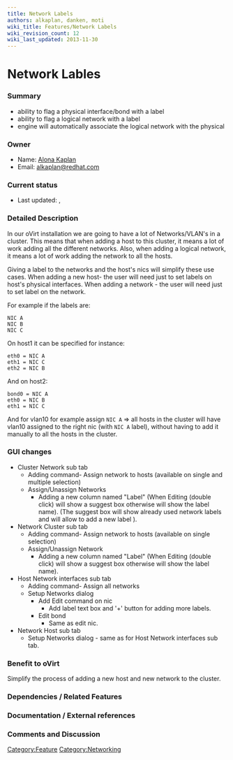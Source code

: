 ```yaml
---
title: Network Labels
authors: alkaplan, danken, moti
wiki_title: Features/Network Labels
wiki_revision_count: 12
wiki_last_updated: 2013-11-30
---
```


# Network Lables

### Summary

*   ability to flag a physical interface/bond with a label
*   ability to flag a logical network with a label
*   engine will automatically associate the logical network with the physical

### Owner

*   Name: [ Alona Kaplan](User:alkaplan)
*   Email: <alkaplan@redhat.com>

### Current status

*   Last updated: ,

### Detailed Description

In our oVirt installation we are going to have a lot of Networks/VLAN's in a cluster. This means that when adding a host to this cluster, it means a lot of work adding all the different networks. Also, when adding a logical network, it means a lot of work adding the network to all the hosts.

Giving a label to the networks and the host's nics will simplify these use cases. When adding a new host- the user will need just to set labels on host's physical interfaces. When adding a network - the user will need just to set label on the network.

For example if the labels are:

    NIC A
    NIC B
    NIC C

On host1 it can be specified for instance:

    eth0 = NIC A
    eth1 = NIC C
    eth2 = NIC B

And on host2:

    bond0 = NIC A
    eth0 = NIC B
    eth1 = NIC C

And for vlan10 for example assign `NIC A` => all hosts in the cluster will have vlan10 assigned to the right nic (with `NIC A` label), without having to add it manually to all the hosts in the cluster.

### GUI changes

*   Cluster Network sub tab
    -   Adding command- Assign network to hosts (available on single and multiple selection)
    -   Assign/Unassign Networks
        -   Adding a new column named "Label" (When Editing (double click) will show a suggest box otherwise will show the label name). (The suggest box will show already used network labels and will allow to add a new label ).
*   Network Cluster sub tab
    -   Adding command- Assign network to hosts (available on single selection)
    -   Assign/Unassign Network
        -   Adding a new column named "Label" (When Editing (double click) will show a suggest box otherwise will show the label name).
*   Host Network interfaces sub tab
    -   Adding command- Assign all networks
    -   Setup Networks dialog
        -   Add Edit command on nic
            -   Add label text box and '+' button for adding more labels.
        -   Edit bond
            -   Same as edit nic.
*   Network Host sub tab
    -   Setup Networks dialog - same as for Host Network interfaces sub tab.

### Benefit to oVirt

Simplify the process of adding a new host and new network to the cluster.

### Dependencies / Related Features

### Documentation / External references

### Comments and Discussion

<Category:Feature> <Category:Networking>
